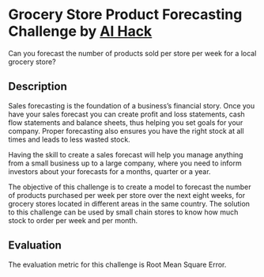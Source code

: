 # Grocery Store Product Forecasting Challenge by [AI Hack](https://ai-hack-tunisia.com/)

Can you forecast the number of products sold per store per week for a local grocery store?

## Description

Sales forecasting is the foundation of a business’s financial story. Once you have your sales forecast you can create profit and loss statements, cash flow statements and balance sheets, thus helping you set goals for your company. Proper forecasting also ensures you have the right stock at all times and leads to less wasted stock.

Having the skill to create a sales forecast will help you manage anything from a small business up to a large company, where you need to inform investors about your forecasts for a months, quarter or a year.

The objective of this challenge is to create a model to forecast the number of products purchased per week per store over the next eight weeks, for grocery stores located in different areas in the same country. The solution to this challenge can be used by small chain stores to know how much stock to order per week and per month.

## Evaluation

The evaluation metric for this challenge is Root Mean Square Error.
